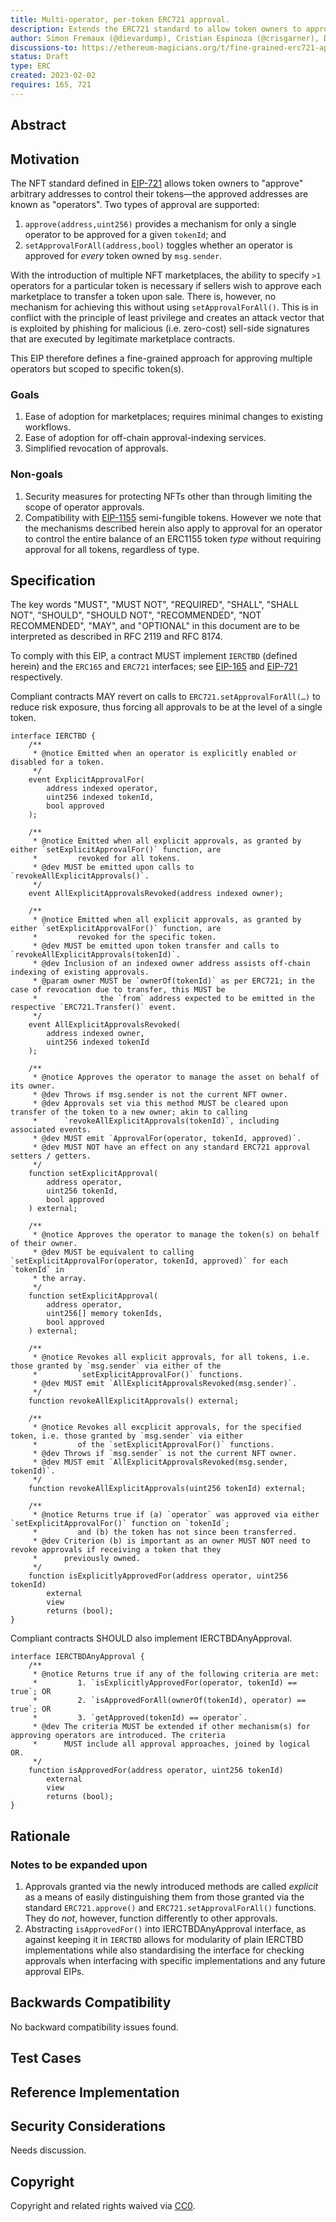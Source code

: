 ```yaml
---
title: Multi-operator, per-token ERC721 approval.
description: Extends the ERC721 standard to allow token owners to approve multiple operators to control their assets on a per-token basis.
author: Simon Fremaux (@dievardump), Cristian Espinoza (@crisgarner), David Huber (@cxkoda), 0xInuarashi (@0xInuarashi), Kartik Patel (@Slokh) and Arran Schlosberg (@aschlosberg)
discussions-to: https://ethereum-magicians.org/t/fine-grained-erc721-approval-for-multiple-operators/12796
status: Draft
type: ERC
created: 2023-02-02
requires: 165, 721
---
```


## Abstract

<!--
  The Abstract is a multi-sentence (short paragraph) technical summary. This should be a very terse and human-readable version of the specification section. Someone should be able to read only the abstract to get the gist of what this specification does.

  TODO: Remove this comment before submitting
-->

## Motivation

The NFT standard defined in [EIP-721](./eip-721.md) allows token owners to "approve" arbitrary addresses to control their tokens—the approved addresses are known as "operators". Two types of approval are supported:

1. `approve(address,uint256)` provides a mechanism for only a single operator to be approved for a given `tokenId`; and
2. `setApprovalForAll(address,bool)` toggles whether an operator is approved for *every* token owned by `msg.sender`.

With the introduction of multiple NFT marketplaces, the ability to specify `>1` operators for a particular token is necessary if sellers wish to approve each marketplace to transfer a token upon sale. There is, however, no mechanism for achieving this without using `setApprovalForAll()`. This is in conflict with the principle of least privilege and creates an attack vector that is exploited by phishing for malicious (i.e. zero-cost) sell-side signatures that are executed by legitimate marketplace contracts.

This EIP therefore defines a fine-grained approach for approving multiple operators but scoped to specific token(s).

### Goals

1. Ease of adoption for marketplaces; requires minimal changes to existing workflows.
2. Ease of adoption for off-chain approval-indexing services.
3. Simplified revocation of approvals.

### Non-goals

1. Security measures for protecting NFTs other than through limiting the scope of operator approvals.
2. Compatibility with [EIP-1155](./eip-1155.md) semi-fungible tokens. However we note that the mechanisms described herein also apply to approval for an operator to control the entire balance of an ERC1155 token *type* without requiring approval for all tokens, regardless of type.

## Specification

The key words "MUST", "MUST NOT", "REQUIRED", "SHALL", "SHALL NOT", "SHOULD", "SHOULD NOT", "RECOMMENDED", "NOT RECOMMENDED", "MAY", and "OPTIONAL" in this document are to be interpreted as described in RFC 2119 and RFC 8174.

To comply with this EIP, a contract MUST implement `IERCTBD` (defined herein) and the `ERC165` and `ERC721` interfaces; see [EIP-165](./eip-165.md) and [EIP-721](./eip-721.md) respectively.

Compliant contracts MAY revert on calls to `ERC721.setApprovalForAll(…)` to reduce risk exposure, thus forcing all approvals to be at the level of a single token.

```
interface IERCTBD {
    /**
     * @notice Emitted when an operator is explicitly enabled or disabled for a token.
     */
    event ExplicitApprovalFor(
        address indexed operator,
        uint256 indexed tokenId,
        bool approved
    );

    /**
     * @notice Emitted when all explicit approvals, as granted by either `setExplicitApprovalFor()` function, are
     *         revoked for all tokens.
     * @dev MUST be emitted upon calls to `revokeAllExplicitApprovals()`.
     */
    event AllExplicitApprovalsRevoked(address indexed owner);

    /**
     * @notice Emitted when all explicit approvals, as granted by either `setExplicitApprovalFor()` function, are
     *         revoked for the specific token.
     * @dev MUST be emitted upon token transfer and calls to `revokeAllExplicitApprovals(tokenId)`.
     * @dev Inclusion of an indexed owner address assists off-chain indexing of existing approvals.
     * @param owner MUST be `ownerOf(tokenId)` as per ERC721; in the case of revocation due to transfer, this MUST be
     *              the `from` address expected to be emitted in the respective `ERC721.Transfer()` event.
     */
    event AllExplicitApprovalsRevoked(
        address indexed owner,
        uint256 indexed tokenId
    );

    /**
     * @notice Approves the operator to manage the asset on behalf of its owner.
     * @dev Throws if msg.sender is not the current NFT owner.
     * @dev Approvals set via this method MUST be cleared upon transfer of the token to a new owner; akin to calling
     *      `revokeAllExplicitApprovals(tokenId)`, including associated events.
     * @dev MUST emit `ApprovalFor(operator, tokenId, approved)`.
     * @dev MUST NOT have an effect on any standard ERC721 approval setters / getters.
     */
    function setExplicitApproval(
        address operator,
        uint256 tokenId,
        bool approved
    ) external;

    /**
     * @notice Approves the operator to manage the token(s) on behalf of their owner.
     * @dev MUST be equivalent to calling `setExplicitApprovalFor(operator, tokenId, approved)` for each `tokenId` in
     * the array.
     */
    function setExplicitApproval(
        address operator,
        uint256[] memory tokenIds,
        bool approved
    ) external;

    /**
     * @notice Revokes all explicit approvals, for all tokens, i.e. those granted by `msg.sender` via either of the
     *         `setExplicitApprovalFor()` functions.
     * @dev MUST emit `AllExplicitApprovalsRevoked(msg.sender)`.
     */
    function revokeAllExplicitApprovals() external;

    /**
     * @notice Revokes all excplicit approvals, for the specified token, i.e. those granted by `msg.sender` via either
     *         of the `setExplicitApprovalFor()` functions.
     * @dev Throws if `msg.sender` is not the current NFT owner.
     * @dev MUST emit `AllExplicitApprovalsRevoked(msg.sender, tokenId)`.
     */
    function revokeAllExplicitApprovals(uint256 tokenId) external;

    /**
     * @notice Returns true if (a) `operator` was approved via either `setExplicitApprovalFor()` function on `tokenId`;
     *         and (b) the token has not since been transferred.
     * @dev Criterion (b) is important as an owner MUST NOT need to revoke approvals if receiving a token that they
     *      previously owned.
     */
    function isExplicitlyApprovedFor(address operator, uint256 tokenId)
        external
        view
        returns (bool);
}
```

Compliant contracts SHOULD also implement IERCTBDAnyApproval.

```
interface IERCTBDAnyApproval {
    /**
     * @notice Returns true if any of the following criteria are met:
     *         1. `isExplicitlyApprovedFor(operator, tokenId) == true`; OR
     *         2. `isApprovedForAll(ownerOf(tokenId), operator) == true`; OR
     *         3. `getApproved(tokenId) == operator`.
     * @dev The criteria MUST be extended if other mechanism(s) for approving operators are introduced. The criteria
     *      MUST include all approval approaches, joined by logical OR.
     */
    function isApprovedFor(address operator, uint256 tokenId)
        external
        view
        returns (bool);
}
```

## Rationale

### Notes to be expanded upon
1. Approvals granted via the newly introduced methods are called *explicit* as a means of easily distinguishing them from those granted via the standard `ERC721.approve()` and `ERC721.setApprovalForAll()` functions. They do *not*, however, function differently to other approvals.
2. Abstracting `isApprovedFor()` into IERCTBDAnyApproval interface, as against keeping it in `IERCTBD` allows for modularity of plain IERCTBD implementations while also standardising the interface for checking approvals when interfacing with specific implementations and any future approval EIPs.

<!--
  The rationale fleshes out the specification by describing what motivated the design and why particular design decisions were made. It should describe alternate designs that were considered and related work, e.g. how the feature is supported in other languages.

  The current placeholder is acceptable for a draft.

  TODO: Remove this comment before submitting
-->

## Backwards Compatibility

<!--

  This section is optional.

  All EIPs that introduce backwards incompatibilities must include a section describing these incompatibilities and their severity. The EIP must explain how the author proposes to deal with these incompatibilities. EIP submissions without a sufficient backwards compatibility treatise may be rejected outright.

  The current placeholder is acceptable for a draft.

  TODO: Remove this comment before submitting
-->

No backward compatibility issues found.

## Test Cases

<!--
  This section is optional for non-Core EIPs.

  The Test Cases section should include expected input/output pairs, but may include a succinct set of executable tests. It should not include project build files. No new requirements may be be introduced here (meaning an implementation following only the Specification section should pass all tests here.)
  If the test suite is too large to reasonably be included inline, then consider adding it as one or more files in `../assets/eip-####/`. External links will not be allowed

  TODO: Remove this comment before submitting
-->

## Reference Implementation

<!--
  This section is optional.

  The Reference Implementation section should include a minimal implementation that assists in understanding or implementing this specification. It should not include project build files. The reference implementation is not a replacement for the Specification section, and the proposal should still be understandable without it.
  If the reference implementation is too large to reasonably be included inline, then consider adding it as one or more files in `../assets/eip-####/`. External links will not be allowed.

  TODO: Remove this comment before submitting
-->

## Security Considerations

<!--
  All EIPs must contain a section that discusses the security implications/considerations relevant to the proposed change. Include information that might be important for security discussions, surfaces risks and can be used throughout the life cycle of the proposal. For example, include security-relevant design decisions, concerns, important discussions, implementation-specific guidance and pitfalls, an outline of threats and risks and how they are being addressed. EIP submissions missing the "Security Considerations" section will be rejected. An EIP cannot proceed to status "Final" without a Security Considerations discussion deemed sufficient by the reviewers.

  The current placeholder is acceptable for a draft.

  TODO: Remove this comment before submitting
-->

Needs discussion.

## Copyright

Copyright and related rights waived via [CC0](../LICENSE.md).
